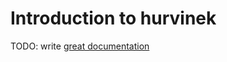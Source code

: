 # Introduction to hurvinek

TODO: write [great documentation](http://jacobian.org/writing/great-documentation/what-to-write/)
